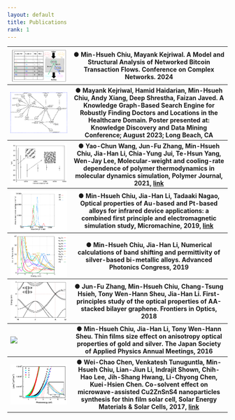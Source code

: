 ```yaml
---
layout: default
title: Publications
rank: 1
---
```

<table>
  <tr>
    <th><img class="publication_img" style="float: left;" src="/assets/images/publications/2023_btc.png"></th>
    <th>● <strong>Min-Hsueh Chiu</strong>, Mayank Kejriwal. A Model and Structural Analysis of Networked Bitcoin Transaction Flows. Conference on Complex Networks. 2024</th>
  </tr>
  <tr>
    <th><img class="publication_img" style="float: left;" src="/assets/images/publications/2023_KP_KDD.png"></th>
    <th>● Mayank Kejriwal, Hamid Haidarian, <strong>Min-Hsueh Chiu</strong>, Andy Xiang, Deep Shrestha, Faizan Javed. A Knowledge Graph-Based Search Engine for Robustly Finding Doctors and Locations in the Healthcare Domain. Poster presented at: Knowledge Discovery and Data Mining Conference; August 2023; Long Beach, CA</th>
  </tr>
  <tr>
    <th><img class="publication_img" style="float: left;" src="/assets/images/publications/2021_MD.png"></th>
    <th>● Yao-Chun Wang, Jun-Fu Zhang, <strong>Min-Hsueh Chiu</strong>, Jia-Han Li, Chia-Yung Jui, Te-Hsun Yang, Wen-Jay Lee, Molecular-weight and cooling-rate dependence of polymer thermodynamics in molecular dynamics simulation, Polymer Journal, 2021, <a href="https://www.nature.com/articles/s41428-020-00443-1">link</a></th>
  </tr>
  <tr>
    <th><img class="publication_img" style="float: left;" src="/assets/images/publications/2019_alloy.png"></th>
    <th>● <strong>Min-Hsueh Chiu</strong>, Jia-Han Li, Tadaaki Nagao, Optical properties of Au-based and Pt-based alloys for infrared device applications: a combined first principle and electromagnetic simulation study, Micromachine, 2019, <a href="https://www.mdpi.com/2072-666X/10/1/73">link</a></th>
  </tr>
  <tr>
    <th><img class="publication_img" style="float: left;" src="/assets/images/publications/2019_band_shift.png"></th>
    <th>● <strong>Min-Hsueh Chiu</strong>, Jia-Han Li, Numerical calculations of band shifting and permittivity of silver-based bi-metallic alloys. Advanced Photonics Congress, 2019</th>
  </tr>
  <tr>
    <th><img class="publication_img" style="float: left;" src="/assets/images/publications/2018_graphene.png"></th>
    <th>● Jun-Fu Zhang, <strong>Min-Hsueh Chiu</strong>, Chang-Tsung Hsieh, Tony Wen-Hann Sheu, Jia-Han Li. First-principles study of the optical properties of AA-stacked bilayer graphene. Frontiers in Optics, 2018</th>
  </tr>
  <tr>
    <th><img class="publication_img" style="float: left;" src="/assets/images/publications/2016_JSAP_OSA.png"></th>
    <th>● <strong>Min-Hsueh Chiu</strong>, Jia-Han Li, Tony Wen-Hann Sheu. Thin films size effect on anisotropy optical properties of gold and silver. The Japan Society of Applied Physics Annual Meetings, 2016</th>
  </tr>
  <tr>
    <th><img class="publication_img" style="float: left;" src="/assets/images/publications/2017_CZTS.png"></th>
    <th>● Wei-Chao Chen, Venkatesh Tunuguntla, <strong>Min-Hsueh Chiu</strong>, Lian-Jiun Li, Indrajit Shown, Chih-Hao Lee, Jih-Shang Hwang, Li-Chyong Chen, Kuei-Hsien Chen. Co-solvent effect on microwave-assisted Cu2ZnSnS4 nanoparticles synthesis for thin film solar cell, Solar Energy Materials & Solar Cells, 2017, <a href="https://www.sciencedirect.com/science/article/abs/pii/S0927024816305359">link</a></th>
  </tr>
</table>


